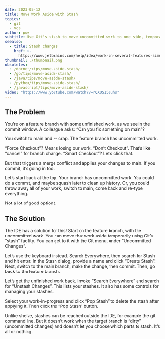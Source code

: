 ```yaml
---
date: 2023-05-12
title: Move Work Aside with Stash
topics:
  - git
  - vcs
author: pwe
subtitle: Use Git's stash to move uncommitted work to one side, temporarily.
seealso:
  - title: Stash changes
    href: >-
      https://www.jetbrains.com/help/idea/work-on-several-features-simultaneously.html
thumbnail: ./thumbnail.png
obsoletes:
  - /dotnet/tips/move-aside-stash/
  - /go/tips/move-aside-stash/
  - /java/tips/move-aside-stash/
  - /python/tips/move-aside-stash/
  - /javascript/tips/move-aside-stash/
video: "https://www.youtube.com/watch?v=rQXUSI50uhs"
---
```


## The Problem

You’re on a feature branch with some unfinished work, as we see in the commit window.
A colleague asks: “Can you fix something on main”?

You switch to main and -- crap.
The feature branch has uncommitted work.

“Force Checkout”?
Means losing our work.
“Don’t Checkout”.
That’s like “cancel” for branch change.
“Smart Checkout”? Let’s click that.

But that triggers a merge conflict and applies your changes to main.
If you commit, it’s going in too.

Let’s start back at the top.
Your branch has uncommitted work.
You could do a commit, and maybe squash later to clean up history.
Or, you could throw away all of your work, switch to main, come back and re-type everything.

Not a lot of good options.

## The Solution

The IDE has a solution for this!
Start on the feature branch, with the uncommitted work.
You can move that work aside temporarily using Git’s “stash” facility.
You can get to it with the Git menu, under “Uncommitted Changes”.

Let’s use the keyboard instead.
Search Everywhere, then search for Stash and hit enter.
In the Stash dialog, provide a name and click “Create Stash”:
Next, switch to the main branch, make the change, then commit.
Then, go back to the feature branch.

Let’s get the unfinished work back.
Invoke “Search Everywhere” and search for “Unstash Changes”.
This lists your stashes.
It also has some controls for managing your stashes.

Select your work-in-progress and click “Pop Stash” to delete the stash after applying it.
Then click the “Pop Stash” button.

Unlike shelve, stashes can be reached outside the IDE, for example the git command line.
But it doesn’t work when the target branch is “dirty” (uncommitted changes) and doesn’t let you choose which parts to stash.
It’s all or nothing.
